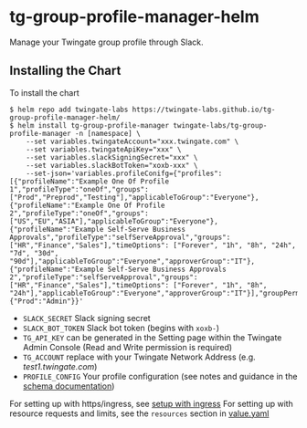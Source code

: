 # tg-group-profile-manager-helm
Manage your Twingate group profile through Slack.

## Installing the Chart

To install the chart
```shell
$ helm repo add twingate-labs https://twingate-labs.github.io/tg-group-profile-manager-helm/
$ helm install tg-group-profile-manager twingate-labs/tg-group-profile-manager -n [namespace] \
    --set variables.twingateAccount="xxx.twingate.com" \
    --set variables.twingateApiKey="xxx" \
    --set variables.slackSigningSecret="xxx" \
    --set variables.slackBotToken="xoxb-xxx" \
    --set-json='variables.profileConifg={"profiles":[{"profileName":"Example One Of Profile 1","profileType":"oneOf","groups":["Prod","Preprod","Testing"],"applicableToGroup":"Everyone"},{"profileName":"Example One Of Profile 2","profileType":"oneOf","groups":["US","EU","ASIA"],"applicableToGroup":"Everyone"},{"profileName":"Example Self-Serve Business Approvals","profileType":"selfServeApproval","groups":["HR","Finance","Sales"],"timeOptions": ["Forever", "1h", "8h", "24h", "7d", "30d", "90d"],"applicableToGroup":"Everyone","approverGroup":"IT"}, {"profileName":"Example Self-Serve Business Approvals 2","profileType":"selfServeApproval","groups":["HR","Finance","Sales"],"timeOptions": ["Forever", "1h", "8h", "24h"],"applicableToGroup":"Everyone","approverGroup":"IT"}],"groupPermissions":{"Prod":"Admin"}}'
```

- `SLACK_SECRET` Slack signing secret
- `SLACK_BOT_TOKEN` Slack bot token (begins with `xoxb-`)
- `TG_API_KEY` can be generated in the Setting page within the Twingate Admin Console (Read and Write permission is required)
- `TG_ACCOUNT` replace with your Twingate Network Address (e.g. _test1.twingate.com_)
- `PROFILE_CONFIG` Your profile configuration (see notes and guidance in the [schema documentation](./docs/SCHEMA.md))

For setting up with https/ingress, see [setup with ingress](./docs/WITH_INGRESS.md)
For setting up with resource requests and limits, see the `resources` section in [value.yaml](./values.yaml)